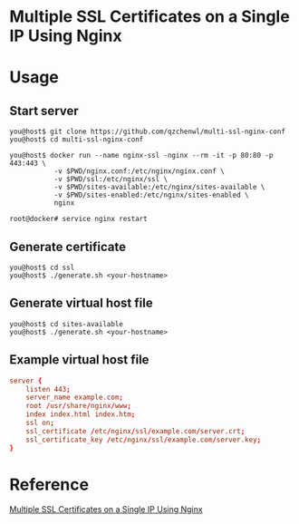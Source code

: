 # Multiple SSL Certificates on a Single IP Using Nginx

# Usage

## Start server

```
you@host$ git clone https://github.com/qzchenwl/multi-ssl-nginx-conf
you@host$ cd multi-ssl-nginx-conf

you@host$ docker run --name nginx-ssl -nginx --rm -it -p 80:80 -p 443:443 \
           -v $PWD/nginx.conf:/etc/nginx/nginx.conf \
           -v $PWD/ssl:/etc/nginx/ssl \
           -v $PWD/sites-available:/etc/nginx/sites-available \
           -v $PWD/sites-enabled:/etc/nginx/sites-enabled \
           nginx

root@docker# service nginx restart
```

## Generate certificate

```
you@host$ cd ssl
you@host$ ./generate.sh <your-hostname>
```

## Generate virtual host file

```
you@host$ cd sites-available
you@host$ ./generate.sh <your-hostname>
```

## Example virtual host file

```conf
server {
    listen 443;
    server_name example.com;
    root /usr/share/nginx/www;
    index index.html index.htm;
    ssl on;
    ssl_certificate /etc/nginx/ssl/example.com/server.crt;
    ssl_certificate_key /etc/nginx/ssl/example.com/server.key;
}
```

# Reference

[Multiple SSL Certificates on a Single IP Using Nginx](http://www.supportpro.com/blog/multiple-ssl-certificates-on-a-single-ip-using-nginx/)


